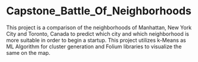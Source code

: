 # Capstone_Battle_Of_Neighborhoods
This project is a comparison of the neighborhoods of Manhattan, New York City and Toronto, Canada to predict which city and which neighborhood is more suitable in order to begin a startup. This project utilizes k-Means as ML Algorithm for cluster generation and Folium libraries to visualize the same on the map.
